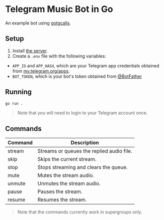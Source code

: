 # Telegram Music Bot in Go

An example bot using [gotgcalls].

## Setup

1. Install [the server].
2. Create a `.env` file with the following variables:

- `APP_ID` and `APP_HASH`, which are your Telegram app credentials obtained from
  [my.telegram.org/apps].
- `BOT_TOKEN`, which is your bot's token obtained from [@BotFather]

## Running

```bash
go run .
```

> Note that you will need to login to your Telegram account once.

## Commands

| Command | Description                               |
| ------- | ----------------------------------------- |
| stream  | Streams or queues the replied audio file. |
| skip    | Skips the current stream.                 |
| stop    | Stops streaming and clears the queue.     |
| mute    | Mutes the stream audio.                   |
| unmute  | Unmutes the stream audio.                 |
| pause   | Pauses the stream.                        |
| resume  | Resumes the stream.                       |

> Note that the commands currently work in supergroups only.

[gotgcalls]: https://github.com/gotgcalls/tgcalls
[the server]: https://github.com/gotgcalls/server
[my.telegram.org/apps]: https://my.telegram.org/apps
[@BotFather]: https://t.me/BotFather
